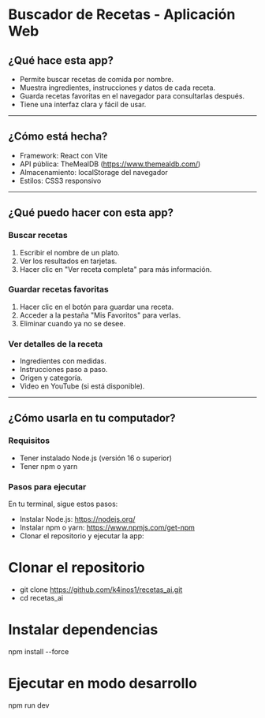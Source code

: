 # Buscador de Recetas - Aplicación Web

## ¿Qué hace esta app?

- Permite buscar recetas de comida por nombre.
- Muestra ingredientes, instrucciones y datos de cada receta.
- Guarda recetas favoritas en el navegador para consultarlas después.
- Tiene una interfaz clara y fácil de usar.

---

## ¿Cómo está hecha?

- Framework: React con Vite
- API pública: TheMealDB (https://www.themealdb.com/)
- Almacenamiento: localStorage del navegador
- Estilos: CSS3 responsivo

---

## ¿Qué puedo hacer con esta app?

### Buscar recetas

1. Escribir el nombre de un plato.
2. Ver los resultados en tarjetas.
3. Hacer clic en "Ver receta completa" para más información.

### Guardar recetas favoritas

1. Hacer clic en el botón para guardar una receta.
2. Acceder a la pestaña "Mis Favoritos" para verlas.
3. Eliminar cuando ya no se desee.

### Ver detalles de la receta

- Ingredientes con medidas.
- Instrucciones paso a paso.
- Origen y categoría.
- Video en YouTube (si está disponible).

---

## ¿Cómo usarla en tu computador?

### Requisitos

- Tener instalado Node.js (versión 16 o superior)
- Tener npm o yarn

### Pasos para ejecutar

En tu terminal, sigue estos pasos:

- Instalar Node.js: https://nodejs.org/
- Instalar npm o yarn: https://www.npmjs.com/get-npm
- Clonar el repositorio y ejecutar la app:

# Clonar el repositorio

- git clone https://github.com/k4inos1/recetas_ai.git
- cd recetas_ai

# Instalar dependencias

npm install --force

# Ejecutar en modo desarrollo

npm run dev
